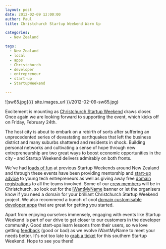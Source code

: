 ```yaml
---
layout: post
date: 2012-02-09 12:00:00
author: Paul
title: Christchurch Startup Weekend Warm Up

categories:
  - New Zealand

tags:
  - New Zealand
  - local
  - apps
  - Christchurch
  - developer
  - entrepreneur
  - start-up
  - StartupWeekend

---
```


![sw65.jpg]({{ site.images_url }}/2012-02-09-sw65.jpg)

Excitement is mounting as [Christchurch Startup Weekend](http://christchurch.startupweekend.org/) draws closer. Once again we are looking forward to supporting the event, which kicks off on Friday, February 24th. 

The host city is about to embark on a rebirth of sorts after suffering an unprecedented series of devastating earthquakes that left the business district and many suburbs shattered and residents in shock. Building personal networks and cultivating a sense of hope through new entrepreneurship are two great ways to boost economic opportunities in the city - and Startup Weekend delivers admirably on both fronts.

We've had [loads of fun](https://iwantmyname.co.nz/blog/2011/11/usnapus-snaps-up-startup-weekend-prize.html) at previous Startup Weekends around New Zealand and through these events have been providing mentorship and [start-up advice](https://iwantmyname.co.nz/blog/2011/03/startup-weekend-resources.html) to young tech entrepreneurs as well as giving away free [domain registrations](https://iwantmyname.co.nz/domains) to all the teams involved. Some of our [crew members](https://iwantmyname.co.nz/about) will be in Christchurch, so look out for the [iWantMyName](https://iwantmyname.co.nz/) banner or let the organisers know if you need a domain for your brilliant Christchurch Startup Weekend project. We also recommend a bunch of cool [domain customisable developer apps](https://iwantmyname.co.nz/services/developer/) that are great for getting you started.

Apart from enjoying ourselves immensely, engaging with events like Startup Weekend is part of our drive to get closer to our customers in the developer community. Good start-ups learn lessons from their users, so we love getting [feedback](https://iwantmyname.co.nz/support) (good or bad) as we evolve iWantMyName to meet your needs better. It's not too late to [grab a ticket](http://christchurch.startupweekend.org/tickets/) for this southern Startup Weekend. Hope to see you there!
